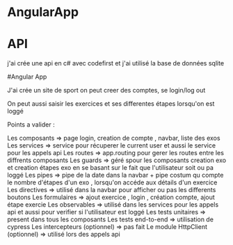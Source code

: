 # AngularApp

# API
j'ai crée une api en c# avec codefirst et j'ai utilisé la base de données sqlite

#Angular App

J'ai crée un site de sport 
on peut creer des comptes, se login/log out

On peut aussi saisir les exercices et ses differentes étapes lorsqu'on est loggé

Points a valider : 

Les composants => page login, creation de compte , navbar, liste des exos
Les services => service pour récuperer le current user et aussi le service pour les appels api
Les routes => app.routing pour gerer les routes entre les diffrents composants
Les guards => géré spour les composants creation exo et creation étapes exo en se basant sur le fait que l'utilisateur soit ou pa loggé
Les pipes => pipe de la date dans la navbar + pipe costum qu compte le nombre d'étapes d'un exo , lorsqu'on accéde aux détails d'un exercice
Les directives => utilisé dans la navbar pour afficher ou pas les differents boutons
Les formulaires => ajout exercice , login , création compte, ajout étape exercie 
Les observables => utilisé dans les services pour les appels api et aussi pour verifier si l'utilisateur est loggé
Les tests unitaires => present dans tous les composants
Les tests end-to-end => utilisation de cypress
Les intercepteurs (optionnel) => pas fait
Le module HttpClient (optionnel) => utilisé lors des appels api



